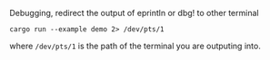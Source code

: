
Debugging, redirect the output of eprintln or dbg! to other terminal

```
cargo run --example demo 2> /dev/pts/1
```

where `/dev/pts/1` is the path of the terminal you are outputing into.
